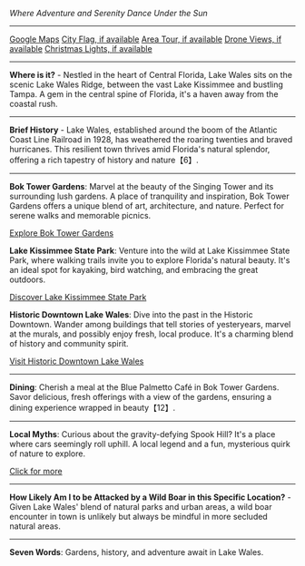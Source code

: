 *Where Adventure and Serenity Dance Under the Sun*

---

[Google Maps](https://www.google.com/maps/place/Lake+Wales,+FL/data=!3m1!1e3)
[City Flag, if available](https://www.google.com/search?tbm=isch&q=Lake+Wales+FL+Flag+Picture)
[Area Tour, if available](https://www.youtube.com/results?search_query=Lake+Wales+FL+4k+tour)
[Drone Views, if available](https://www.youtube.com/results?search_query=Lake+Wales+FL+4k+drone)
[Christmas Lights, if available](https://www.youtube.com/results?search_query=Lake+Wales+FL+christmas+lights&sp=CAI%253D)

---

**Where is it?** - Nestled in the heart of Central Florida, Lake Wales sits on the scenic Lake Wales Ridge, between the vast Lake Kissimmee and bustling Tampa. A gem in the central spine of Florida, it's a haven away from the coastal rush.

---

**Brief History** - Lake Wales, established around the boom of the Atlantic Coast Line Railroad in 1928, has weathered the roaring twenties and braved hurricanes. This resilient town thrives amid Florida's natural splendor, offering a rich tapestry of history and nature【6】.

---

**Bok Tower Gardens**: Marvel at the beauty of the Singing Tower and its surrounding lush gardens. A place of tranquility and inspiration, Bok Tower Gardens offers a unique blend of art, architecture, and nature. Perfect for serene walks and memorable picnics.

  [Explore Bok Tower Gardens](https://www.youtube.com/results?search_query=Lake+Wales+Bok+Tower+Gardens)

**Lake Kissimmee State Park**: Venture into the wild at Lake Kissimmee State Park, where walking trails invite you to explore Florida's natural beauty. It's an ideal spot for kayaking, bird watching, and embracing the great outdoors.

  [Discover Lake Kissimmee State Park](https://www.youtube.com/results?search_query=Lake+Kissimmee+State+Park)

**Historic Downtown Lake Wales**: Dive into the past in the Historic Downtown. Wander among buildings that tell stories of yesteryears, marvel at the murals, and possibly enjoy fresh, local produce. It's a charming blend of history and community spirit.

  [Visit Historic Downtown Lake Wales](https://www.youtube.com/results?search_query=Lake+Wales+Historic+Downtown)

---

**Dining**: Cherish a meal at the Blue Palmetto Café in Bok Tower Gardens. Savor delicious, fresh offerings with a view of the gardens, ensuring a dining experience wrapped in beauty【12】.

---

**Local Myths**: Curious about the gravity-defying Spook Hill? It's a place where cars seemingly roll uphill. A local legend and a fun, mysterious quirk of nature to explore.

  [Click for more](https://www.google.com/search?q=Lake+Wales+Spook+Hill)

---

**How Likely Am I to be Attacked by a Wild Boar in this Specific Location?** - Given Lake Wales' blend of natural parks and urban areas, a wild boar encounter in town is unlikely but always be mindful in more secluded natural areas.

---

**Seven Words**: Gardens, history, and adventure await in Lake Wales.